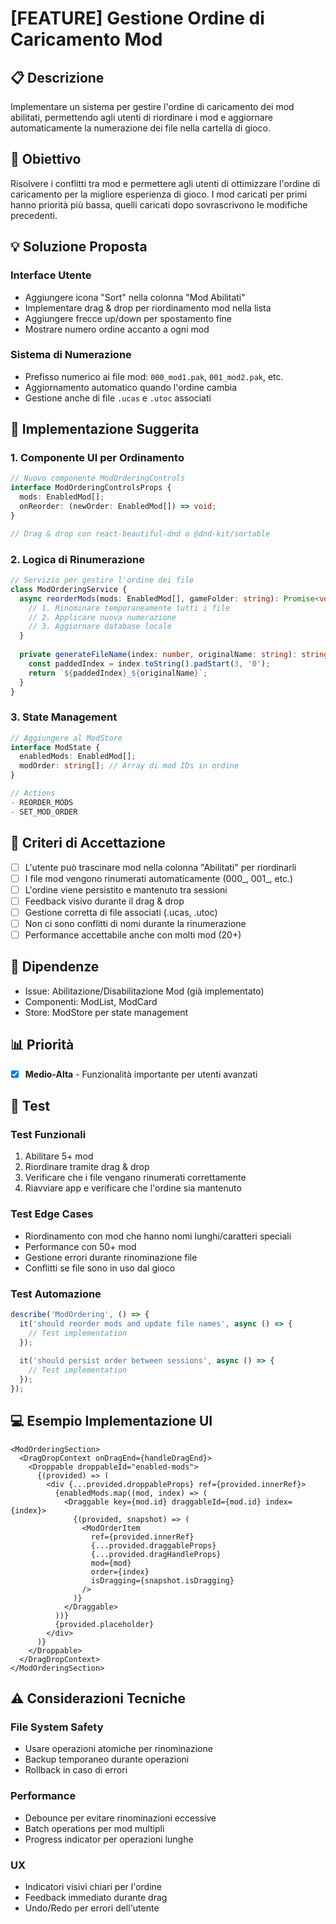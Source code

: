 # [FEATURE] Gestione Ordine di Caricamento Mod

## 📋 Descrizione
Implementare un sistema per gestire l'ordine di caricamento dei mod abilitati, permettendo agli utenti di riordinare i mod e aggiornare automaticamente la numerazione dei file nella cartella di gioco.

## 🎯 Obiettivo
Risolvere i conflitti tra mod e permettere agli utenti di ottimizzare l'ordine di caricamento per la migliore esperienza di gioco. I mod caricati per primi hanno priorità più bassa, quelli caricati dopo sovrascrivono le modifiche precedenti.

## 💡 Soluzione Proposta

### Interface Utente
- Aggiungere icona "Sort" nella colonna "Mod Abilitati"
- Implementare drag & drop per riordinamento mod nella lista
- Aggiungere frecce up/down per spostamento fine
- Mostrare numero ordine accanto a ogni mod

### Sistema di Numerazione
- Prefisso numerico ai file mod: `000_mod1.pak`, `001_mod2.pak`, etc.
- Aggiornamento automatico quando l'ordine cambia
- Gestione anche di file `.ucas` e `.utoc` associati

## 🔧 Implementazione Suggerita

### 1. Componente UI per Ordinamento
```typescript
// Nuovo componente ModOrderingControls
interface ModOrderingControlsProps {
  mods: EnabledMod[];
  onReorder: (newOrder: EnabledMod[]) => void;
}

// Drag & drop con react-beautiful-dnd o @dnd-kit/sortable
```

### 2. Logica di Rinumerazione
```typescript
// Servizio per gestire l'ordine dei file
class ModOrderingService {
  async reorderMods(mods: EnabledMod[], gameFolder: string): Promise<void> {
    // 1. Rinominare temporaneamente tutti i file
    // 2. Applicare nuova numerazione
    // 3. Aggiornare database locale
  }
  
  private generateFileName(index: number, originalName: string): string {
    const paddedIndex = index.toString().padStart(3, '0');
    return `${paddedIndex}_${originalName}`;
  }
}
```

### 3. State Management
```typescript
// Aggiungere al ModStore
interface ModState {
  enabledMods: EnabledMod[];
  modOrder: string[]; // Array di mod IDs in ordine
}

// Actions
- REORDER_MODS
- SET_MOD_ORDER
```

## 📝 Criteri di Accettazione

- [ ] L'utente può trascinare mod nella colonna "Abilitati" per riordinarli
- [ ] I file mod vengono rinumerati automaticamente (000_, 001_, etc.)
- [ ] L'ordine viene persistito e mantenuto tra sessioni
- [ ] Feedback visivo durante il drag & drop
- [ ] Gestione corretta di file associati (.ucas, .utoc)
- [ ] Non ci sono conflitti di nomi durante la rinumerazione
- [ ] Performance accettabile anche con molti mod (20+)

## 🔗 Dipendenze
- Issue: Abilitazione/Disabilitazione Mod (già implementato)
- Componenti: ModList, ModCard
- Store: ModStore per state management

## 📊 Priorità
- [x] **Medio-Alta** - Funzionalità importante per utenti avanzati

## 🧪 Test

### Test Funzionali
1. Abilitare 5+ mod
2. Riordinare tramite drag & drop
3. Verificare che i file vengano rinumerati correttamente
4. Riavviare app e verificare che l'ordine sia mantenuto

### Test Edge Cases
- Riordinamento con mod che hanno nomi lunghi/caratteri speciali
- Performance con 50+ mod
- Gestione errori durante rinominazione file
- Conflitti se file sono in uso dal gioco

### Test Automazione
```typescript
describe('ModOrdering', () => {
  it('should reorder mods and update file names', async () => {
    // Test implementation
  });
  
  it('should persist order between sessions', async () => {
    // Test implementation  
  });
});
```

## 💻 Esempio Implementazione UI

```tsx
<ModOrderingSection>
  <DragDropContext onDragEnd={handleDragEnd}>
    <Droppable droppableId="enabled-mods">
      {(provided) => (
        <div {...provided.droppableProps} ref={provided.innerRef}>
          {enabledMods.map((mod, index) => (
            <Draggable key={mod.id} draggableId={mod.id} index={index}>
              {(provided, snapshot) => (
                <ModOrderItem
                  ref={provided.innerRef}
                  {...provided.draggableProps}
                  {...provided.dragHandleProps}
                  mod={mod}
                  order={index}
                  isDragging={snapshot.isDragging}
                />
              )}
            </Draggable>
          ))}
          {provided.placeholder}
        </div>
      )}
    </Droppable>
  </DragDropContext>
</ModOrderingSection>
```

## ⚠️ Considerazioni Tecniche

### File System Safety
- Usare operazioni atomiche per rinominazione
- Backup temporaneo durante operazioni
- Rollback in caso di errori

### Performance
- Debounce per evitare rinominazioni eccessive
- Batch operations per mod multipli
- Progress indicator per operazioni lunghe

### UX
- Indicatori visivi chiari per l'ordine
- Feedback immediato durante drag
- Undo/Redo per errori dell'utente
